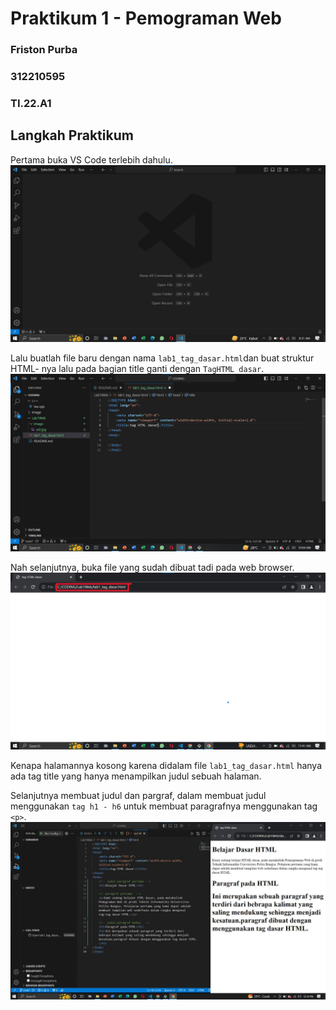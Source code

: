 # Praktikum 1 - Pemograman Web
### Friston Purba
### 312210595
### TI.22.A1

## Langkah Praktikum
Pertama buka VS Code terlebih dahulu.
![gambar-1][def-1]

[def-1]: /image/ss0.jpg

Lalu buatlah file baru dengan nama `lab1_tag_dasar.html`dan buat struktur HTML- nya lalu pada bagian title ganti dengan `TagHTML dasar`.
![gambar-2][def-2]

[def-2]: /image/ss2.jpg

Nah selanjutnya, buka file yang sudah dibuat tadi pada web browser.
![gambar-3][def-3]

[def-3]: /image/ss3.jpg

Kenapa halamannya kosong karena didalam file `lab1_tag_dasar.html` hanya ada tag title yang hanya menampilkan judul sebuah halaman.

Selanjutnya membuat judul dan pargraf, dalam membuat judul menggunakan `tag h1 - h6` untuk membuat paragrafnya menggunakan tag `<p>`.
![gambar-4][def-4]

[def-4]: /image/ss4.jpg